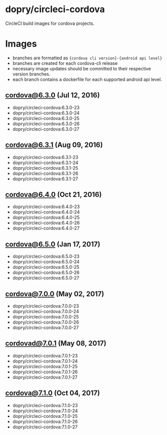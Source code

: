 # dopry/circleci-cordova

CircleCI build images for cordova projects.

# Images

* branches are formatted as  `{cordova cli version}-{android api level}`
* branches are created for each cordova-cli release
* necessary image updates should be committed to their respective version branches.
* each branch contains a dockerfile for each supported android api level.


##  cordova@6.3.0 (Jul 12, 2016)

* dopry/circleci-cordova:6.3.0-23
* dopry/circleci-cordova:6.3.0-24
* dopry/circleci-cordova:6.3.0-25
* dopry/circleci-cordova:6.3.0-26
* dopry/circleci-cordova:6.3.0-27

##  cordova@6.3.1 (Aug 09, 2016)

* dopry/circleci-cordova:6.3.1-23
* dopry/circleci-cordova:6.3.1-24
* dopry/circleci-cordova:6.3.1-25
* dopry/circleci-cordova:6.3.1-26
* dopry/circleci-cordova:6.3.1-27

## cordova@6.4.0 (Oct 21, 2016)
* dopry/circleci-cordova:6.4.0-23
* dopry/circleci-cordova:6.4.0-24
* dopry/circleci-cordova:6.4.0-25
* dopry/circleci-cordova:6.4.0-26
* dopry/circleci-cordova:6.4.0-27

## cordova@6.5.0 (Jan 17, 2017)
* dopry/circleci-cordova:6.5.0-23
* dopry/circleci-cordova:6.5.0-24
* dopry/circleci-cordova:6.5.0-25
* dopry/circleci-cordova:6.5.0-26
* dopry/circleci-cordova:6.5.0-27

## cordova@7.0.0 (May 02, 2017)
* dopry/circleci-cordova:7.0.0-23
* dopry/circleci-cordova:7.0.0-24
* dopry/circleci-cordova:7.0.0-25
* dopry/circleci-cordova:7.0.0-26
* dopry/circleci-cordova:7.0.0-27

## cordovad@7.0.1 (May 08, 2017)
* dopry/circleci-cordova:7.0.1-23
* dopry/circleci-cordova:7.0.1-24
* dopry/circleci-cordova:7.0.1-25
* dopry/circleci-cordova:7.0.1-26
* dopry/circleci-cordova:7.0.1-27

## cordova@7.1.0 (Oct 04, 2017)
* dopry/circleci-cordova:7.1.0-23
* dopry/circleci-cordova:7.1.0-24
* dopry/circleci-cordova:7.1.0-25
* dopry/circleci-cordova:7.1.0-26
* dopry/circleci-cordova:7.1.0-27
